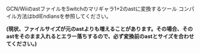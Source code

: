 GCN/WiiのastファイルをSwitchのマリギャラ1+2のastに変換するツール
コンパイル方法はbdlEndiansを参照してください。

**(現状、ファイルサイズが元のastよりも増えることがあります。その場合、そのastをそのまま入れるとエラー落ちするので、必ず変換前のastとサイズを合わせてください。)**
